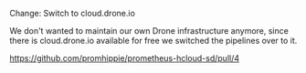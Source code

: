 Change: Switch to cloud.drone.io

We don't wanted to maintain our own Drone infrastructure anymore, since there is
cloud.drone.io available for free we switched the pipelines over to it.

https://github.com/promhippie/prometheus-hcloud-sd/pull/4
